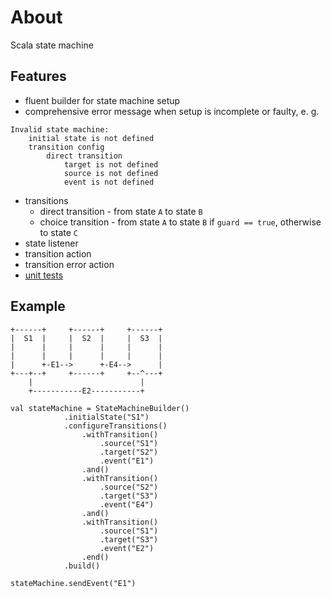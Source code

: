 # About
Scala state machine
## Features
* fluent builder for state machine setup
* comprehensive error message when setup is incomplete or faulty, e. g.
```
Invalid state machine:
    initial state is not defined
    transition config
        direct transition
            target is not defined
            source is not defined
            event is not defined
```
* transitions
    * direct transition - from state `A` to state `B`
    * choice transition - from state `A` to state `B` if `guard == true`, otherwise to state `C`
* state listener
* transition action
* transition error action
* [unit tests](https://apulbere.github.io/scala-state-machine/Test%20Results%20-%20ScalaTests_in_'test'.html)

## Example
```
+------+     +------+     +------+
|  S1  |     |  S2  |     |  S3  |
|      |     |      |     |      |
|      |     |      |     |      |
|      +-E1-->      +-E4-->      |
+---+--+     +------+     +--^---+
    |                        |
    +-----------E2-----------+
```

```
val stateMachine = StateMachineBuilder()
            .initialState("S1")
            .configureTransitions()
                .withTransition()
                    .source("S1")
                    .target("S2")
                    .event("E1")
                .and()
                .withTransition()
                    .source("S2")
                    .target("S3")
                    .event("E4")
                .and()
                .withTransition()
                    .source("S1")
                    .target("S3")
                    .event("E2")
                .end()
            .build()
            
stateMachine.sendEvent("E1")
```